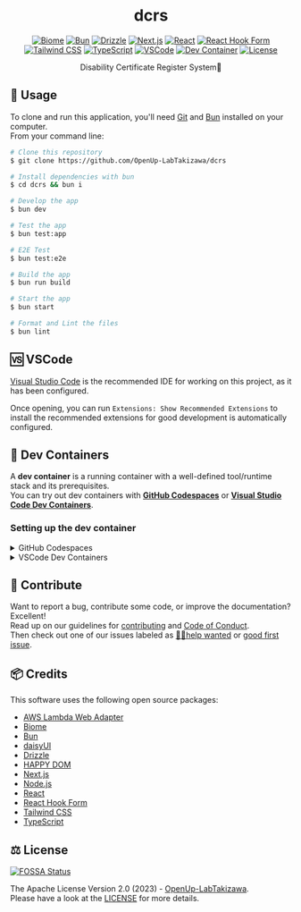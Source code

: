 <div align="center">
  <h1>dcrs</h1>

  <a href="https://biomejs.dev/"><img src="https://img.shields.io/badge/biome-60A5FA?labelColor=000000&logo=biome&style=for-the-badge" alt="Biome"></a>
  <a href="https://bun.sh/"><img src="https://img.shields.io/badge/bun-FBF0DF?labelColor=000000&logo=bun&style=for-the-badge" alt="Bun"></a>
  <a href="https://orm.drizzle.team/"><img src="https://img.shields.io/badge/drizzle-C5F74F?labelColor=000000&logo=drizzle&style=for-the-badge" alt="Drizzle"></a>
  <a href="https://nextjs.org/"><img src="https://img.shields.io/badge/next.js-000000?labelColor=000000&logo=next.js&style=for-the-badge" alt="Next.js"></a>
  <a href="https://react.dev/"><img src="https://img.shields.io/badge/react-61DAFB?labelColor=000000&logo=react&style=for-the-badge" alt="React"></a>
  <a href="https://react-hook-form.com/"><img src="https://img.shields.io/badge/react%20hook%20form-EC5990?labelColor=000000&logo=reacthookform&style=for-the-badge" alt="React Hook Form"></a>
  <a href="https://tailwindcss.com/"><img src="https://img.shields.io/badge/tailwind%20css-06B6D4?labelColor=000000&logo=tailwindcss&style=for-the-badge" alt="Tailwind CSS"></a>
  <a href="https://www.typescriptlang.org/"><img src="https://img.shields.io/badge/TypeScript-3178C6?labelColor=000000&logo=typescript&style=for-the-badge" alt="TypeScript"></a>
  <a href="https://code.visualstudio.com/"><img src="https://img.shields.io/badge/visual%20studio%20code-007ACC?labelColor=000000&style=for-the-badge" alt="VSCode"></a>
  <a href="https://vscode.dev/redirect?url=vscode://ms-vscode-remote.remote-containers/cloneInVolume?url=https://github.com/OpenUp-LabTakizawa/dcrs"><img src="https://img.shields.io/badge/open-007ACC?label=dev%20containers&labelColor=000000&style=for-the-badge" alt="Dev Container"></a>
  <a href="https://github.com/OpenUp-LabTakizawa/dcrs/blob/main/LICENSE"><img src="https://img.shields.io/github/license/OpenUp-LabTakizawa/dcrs?labelColor=000000&style=for-the-badge" alt="License"></a>

  <p>
    Disability Certificate Register System📇
  </p>
</div>

## 📄 Usage

To clone and run this application, you'll need [Git](https://git-scm.com) and [Bun](https://bun.sh/) installed on your computer.  
From your command line:

```bash
# Clone this repository
$ git clone https://github.com/OpenUp-LabTakizawa/dcrs

# Install dependencies with bun
$ cd dcrs && bun i

# Develop the app
$ bun dev

# Test the app
$ bun test:app

# E2E Test
$ bun test:e2e

# Build the app
$ bun run build

# Start the app
$ bun start

# Format and Lint the files
$ bun lint
```

## 🆚 VSCode

[Visual Studio Code](https://code.visualstudio.com/) is the recommended IDE for working on this project, as it has been configured.

Once opening, you can run `Extensions: Show Recommended Extensions` to install the recommended extensions for good development is automatically configured.

## 🐳 Dev Containers

A **dev container** is a running container with a well-defined tool/runtime stack and its prerequisites.  
You can try out dev containers with **[GitHub Codespaces](https://github.com/features/codespaces)** or **[Visual Studio Code Dev Containers](https://aka.ms/vscode-remote/containers)**.

### Setting up the dev container

<details>
<summary>GitHub Codespaces</summary>
  
Follow these steps to open this project in a Codespace:  
1. Click the **Code** drop-down menu.  
2. Click on the **Codespaces** tab.  
3. Click **Create codespace on main**.

For more info, check out the [GitHub documentation](https://docs.github.com/en/free-pro-team@latest/github/developing-online-with-codespaces/creating-a-codespace#creating-a-codespace).

</details>

<details>
<summary>VSCode Dev Containers</summary>
  
If you already have VSCode and [Docker](https://www.docker.com/) installed, you can click the badge above or [here](https://vscode.dev/redirect?url=vscode://ms-vscode-remote.remote-containers/cloneInVolume?url=https://github.com/OpenUp-LabTakizawa/dcrs) to get started.  
Clicking these links will cause VSCode to automatically install the Dev Containers extension if needed, clone the source code into a container volume, and spin up a dev container for use.

Follow these steps to open this project in a container using the VSCode Dev Containers extension:

1. If this is your first time using a dev container, please ensure your system meets the pre-reqs (i.e. have Docker installed) in the [getting started steps](https://aka.ms/vscode-remote/containers/getting-started).

2. To use this repository, open a locally cloned copy of the code:

   - Clone this repository to your local filesystem.
   - Press <kbd>F1</kbd> and select the **Dev Containers: Open Folder in Container...** command.
   - Select the cloned copy of this folder, wait for the container to start, and try things out!

</details>

## 🫶 Contribute

Want to report a bug, contribute some code, or improve the documentation? Excellent!  
Read up on our guidelines for [contributing][contributing] and [Code of Conduct][coc].  
Then check out one of our issues labeled as [😵‍💫help wanted][help] or [good first issue][gfi].

[contributing]: https://github.com/OpenUp-LabTakizawa/dcrs/blob/main/CONTRIBUTING.md
[coc]: https://github.com/OpenUp-LabTakizawa/dcrs/blob/main/CODE_OF_CONDUCT.md
[gfi]: https://github.com/OpenUp-LabTakizawa/dcrs/labels/good%20first%20issue
[help]: https://github.com/OpenUp-LabTakizawa/dcrs/labels/😵%E2%80%8D💫help%20wanted

## 📦 Credits

This software uses the following open source packages:

- [AWS Lambda Web Adapter](https://github.com/awslabs/aws-lambda-web-adapter)
- [Biome](https://biomejs.dev/)
- [Bun](https://bun.sh/)
- [daisyUI](https://daisyui.com/)
- [Drizzle](https://orm.drizzle.team/)
- [HAPPY DOM](https://github.com/capricorn86/happy-dom)
- [Next.js](https://nextjs.org/)
- [Node.js](https://nodejs.org/)
- [React](https://react.dev/)
- [React Hook Form](https://react-hook-form.com/)
- [Tailwind CSS](https://tailwindcss.com/)
- [TypeScript](https://www.typescriptlang.org/)

## ⚖️ License

[![FOSSA Status](https://app.fossa.com/api/projects/git%2Bgithub.com%2FOpenUp-LabTakizawa%2Fdcrs.svg?type=large&issueType=license)](https://app.fossa.com/projects/git%2Bgithub.com%2FOpenUp-LabTakizawa%2Fdcrs?ref=badge_large&issueType=license)

The Apache License Version 2.0 (2023) - [OpenUp-LabTakizawa](https://github.com/OpenUp-LabTakizawa).  
Please have a look at the [LICENSE](https://github.com/OpenUp-LabTakizawa/dcrs/blob/main/LICENSE) for more details.
